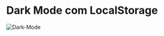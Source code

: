 # Dark Mode com LocalStorage

![Dark-Mode](https://github.com/matheuspedrosam/Projetos-JavaScript/assets/99772255/e233aa8a-beeb-4d16-a88c-5489be6da818)
